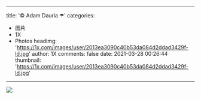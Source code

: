 
---
title: '© Adam Dauria ☂'
categories: 
 - 图片
 - 1X
 - Photos
headimg: 'https://1x.com/images/user/2013ea3090c40b53da084d2ddad3429f-ld.jpg'
author: 1X
comments: false
date: 2021-03-28 00:26:44
thumbnail: 'https://1x.com/images/user/2013ea3090c40b53da084d2ddad3429f-ld.jpg'
---

<div>   
<img src="https://1x.com/images/user/2013ea3090c40b53da084d2ddad3429f-ld.jpg" referrerpolicy="no-referrer">  
</div>
            